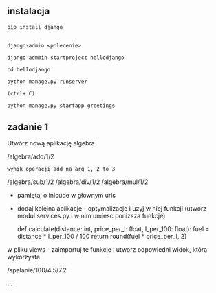 ## instalacja

    pip install django

## 

    django-admin <polecenie>

    django-admmin startproject hellodjango
    
    cd hellodjango

    python manage.py runserver

    (ctrl+ C)

    python manage.py startapp greetings




## zadanie 1

Utwórz nową aplikację algebra

/algebra/add/1/2
    
    wynik operacji add na arg 1, 2 to 3

/algebra/sub/1/2
/algebra/div/1/2
/algebra/mul/1/2


- pamiętaj o inlcude w głownym urls

- dodaj kolejna aplikacje - optymalizacje i uzyj w niej funkcji
  (utworz modul services.py i w nim umiesc ponizsza funkcje)

    def calculate(distance: int, price_per_l: float, l_per_100: float):
        fuel = distance *  l_per_100 / 100
        return round(fuel * price_per_l, 2)

w pliku views - zaimportuj te funkcje i utworz odpowiedni widok, którą wykorzysta


/spalanie/100/4.5/7.2

...
